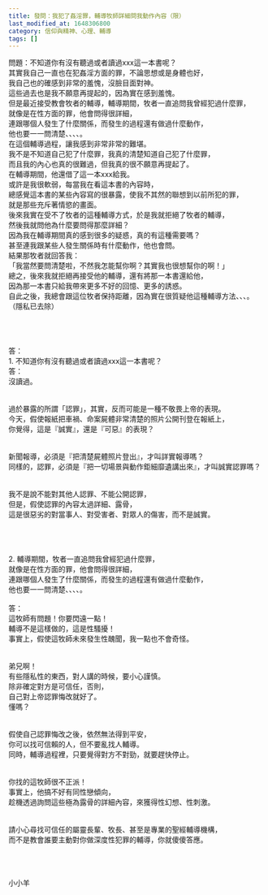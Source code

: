 ```yaml
---
title: 發問：我犯了姦淫罪，輔導牧師詳細問我動作內容（限）
last_modified_at: 1648306800
category: 信仰與精神、心理、輔導
tags: []
---
```


<div>問題：不知道你有沒有聽過或者讀過xxx這一本書呢？</div>
<div>其實我自己一直也在犯姦淫方面的罪，不論思想或是身體也好，</div>
<div>我自己也的確感到非常的羞愧，沒臉目面對神。</div>
<div>這些過去也是我不願意再提起的，因為實在感到羞愧。</div>
<div>但是最近接受教會牧者的輔導，輔導期間，牧者一直追問我曾經犯過什麼罪，</div>
<div>就像是在性方面的罪，他會問得很詳細，</div>
<div>連跟哪個人發生了什麼關係，而發生的過程還有做過什麼動作，</div>
<div>他也要一一問清楚、、、、。</div>
<div>在這個輔導過程，讓我感到非常非常的難堪。</div>
<div>我不是不知道自己犯了什麼罪，我真的清楚知道自己犯了什麼罪，</div>
<div>而且我的內心也真的很難過，但我真的很不願意再提起了。</div>
<div>在輔導期間，他還借了這一本xxx給我。</div>
<div>或許是我很軟弱，每當我在看這本書的內容時，</div>
<div>總感覺這本書的某些內容寫的很暴露，使我不其然的聯想到以前所犯的罪，</div>
<div>就是那些充斥著情慾的畫面。</div>
<div>後來我實在受不了牧者的這種輔導方式，於是我就拒絕了牧者的輔導，</div>
<div>然後我就問他為什麼要問得那麼詳細？</div>
<div>因為我在輔導期間真的感到很多的疑惑，真的有這種需要嗎？</div>
<div>甚至連我跟某些人發生關係時有什麼動作，他也會問。</div>
<div>結果那牧者就回答我：</div>
<div>「我當然要問清楚啦，不然我怎能幫你啊？其實我也很想幫你的啊！」</div>
<div>總之，後來我就拒絕再接受他的輔導，還有將那一本書還給他，</div>
<div>因為那一本書只給我帶來更多不好的回憶、更多的誘惑。</div>
<div>自此之後，我總會跟這位牧者保持距離，因為實在很質疑他這種輔導方法、、、。</div>
<div>（隱私已去除）</div>
<div> </div>
<div> </div>
<div> </div>
<div> </div>
<div>答：</div>
<div>1. 不知道你有沒有聽過或者讀過xxx這一本書呢？</div>
<div>答：</div>
<div>沒讀過。</div>
<div> </div>
<div> </div>
<div>過於暴露的所謂「認罪」，其實，反而可能是一種不敬畏上帝的表現。</div>
<div>今天，假使報紙把車禍、命案屍體非常清楚的照片公開刊登在報紙上，</div>
<div>你覺得，這是『誠實』，還是『可惡』的表現？</div>
<div> </div>
<div> </div>
<div>新聞報導，必須是『把清楚屍體照片登出』，才叫詳實報導嗎？</div>
<div>同樣的，認罪，必須是『把一切場景與動作鉅細靡遺講出來』，才叫誠實認罪嗎？</div>
<div> </div>
<div> </div>
<div>我不是說不能對其他人認罪、不能公開認罪，</div>
<div>但是，假使認罪的內容太過詳細、露骨，</div>
<div>這是很惡劣的對當事人、對受害者、對眾人的傷害，而不是誠實。</div>
<div> </div>
<div> </div>
<div> </div>
<div> </div>
<div>2. 輔導期間，牧者一直追問我曾經犯過什麼罪，</div>
<div>就像是在性方面的罪，他會問得很詳細，</div>
<div>連跟哪個人發生了什麼關係，而發生的過程還有做過什麼動作，</div>
<div>他也要一一問清楚、、、、。</div>
<div> </div>
<div>答：</div>
<div>這牧師有問題！你要閃遠一點！</div>
<div>輔導不是這樣做的，這是性騷擾！</div>
<div>事實上，假使這牧師未來發生性醜聞，我一點也不會奇怪。</div>
<div> </div>
<div> </div>
<div>弟兄啊！</div>
<div>有些隱私性的東西，對人講的時候，要小心謹慎。</div>
<div>除非確定對方是可信任，否則，</div>
<div>自己對上帝認罪悔改就好了。</div>
<div>懂嗎？</div>
<div> </div>
<div> </div>
<div>假使自己認罪悔改之後，依然無法得到平安，</div>
<div>你可以找可信賴的人，但不要亂找人輔導。</div>
<div>同時，輔導過程裡，只要覺得對方不對勁，就要趕快停止。</div>
<div> </div>
<div> </div>
<div>你找的這牧師很不正派！</div>
<div>事實上，他搞不好有同性戀傾向，</div>
<div>趁機透過詢問這些極為露骨的詳細內容，來獲得性幻想、性刺激。</div>
<div> </div>
<div> </div>
<div>請小心尋找可信任的屬靈長輩、牧長、甚至是專業的聖經輔導機構，</div>
<div>而不是教會誰要主動對你做深度性犯罪的輔導，你就傻傻答應。</div>
<div> </div>
<div> </div>
<div> </div>
<p>小小羊</p>
